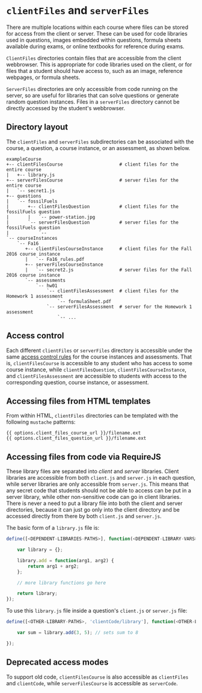 
# `clientFiles` and `serverFiles`

There are multiple locations within each course where files can be stored for access from the client or server. These can be used for code libraries used in questions, images embedded within questions, formula sheets available during exams, or online textbooks for reference during exams.

`ClientFiles` directories contain files that are accessible from the client webbrowser. This is appropriate for code libraries used on the client, or for files that a student should have access to, such as an image, reference webpages, or formula sheets.

`ServerFiles` directories are only accessible from code running on the server, so are useful for libraries that can solve questions or generate random question instances. Files in a `serverFiles` directory cannot be directly accessed by the student's webbrowser.

## Directory layout

The `clientFiles` and `serverFiles` subdirectories can be associated with the course, a question, a course instance, or an assessment, as shown below.

```text
exampleCourse
+-- clientFilesCourse                     # client files for the entire course
|   +-- library.js
+-- serverFilesCourse                     # server files for the entire course
|   `-- secret1.js
+-- questions
|   `-- fossilFuels
|       +-- clientFilesQuestion           # client files for the fossilFuels question
|       |   `-- power-station.jpg
|       `-- serverFilesQuestion           # server files for the fossilFuels question
|           `-- 
`-- courseInstances
    `-- Fa16
       +-- clientFilesCourseInstance      # client files for the Fall 2016 course instance
       |   `-- Fa16_rules.pdf
       +-- serverFilesCourseInstance
       |   `-- secret2.js                 # server files for the Fall 2016 course instance
       `-- assessments
           `-- hw01
               `-- clientFilesAssessment  # client files for the Homework 1 assessment
                   `-- formulaSheet.pdf
               `-- serverFilesAssessment  # server for the Homework 1 assessment
                   `-- ...
```

## Access control

Each different `clientFiles` or `serverFiles` directory is accessible under the same [access control rules](accessControl.md) for the course instances and assessments. That is, `clientFilesCourse` is accessible to any student who has access to some course instance, while `clientFilesQuestion`, `clientFilesCourseInstance`, and `clientFilesAssessment` are accessible to students with access to the corresponding question, course instance, or assessment.

## Accessing files from HTML templates

From within HTML, `clientFiles` directories can be templated with the following `mustache` patterns:

```text
{{ options.client_files_course_url }}/filename.ext
{{ options.client_files_question_url }}/filename.ext
```

## Accessing files from code via RequireJS

These library files are separated into *client* and *server* libraries. Client libraries are accessible from both `client.js` and `server.js` in each question, while server libraries are only accessible from `server.js`. This means that any secret code that students should not be able to access can be put in a server library, while other non-sensitive code can go in client libraries. There is never a need to put a library file into both the client and server directories, because it can just go only into the client directory and be accessed directly from there by both `client.js` and `server.js`.

The basic form of a `library.js` file is:

```javascript
define([<DEPENDENT-LIBRARIES-PATHS>], function(<DEPENDENT-LIBRARY-VARS>) {

    var library = {};

    library.add = function(arg1, arg2) {
        return arg1 + arg2;
    };

    // more library functions go here

    return library;
});
```

To use this `library.js` file inside a question's `client.js` or `server.js` file:

```javascript
define([<OTHER-LIBRARY-PATHS>, 'clientCode/library'], function(<OTHER-LIBRARY-VARS>, library) {

    var sum = library.add(3, 5); // sets sum to 8

});
```


## Deprecated access modes

To support old code, `clientFilesCourse` is also accessible as `clientFiles` and `clientCode`, while `serverFilesCourse` is accessible as `serverCode`.
